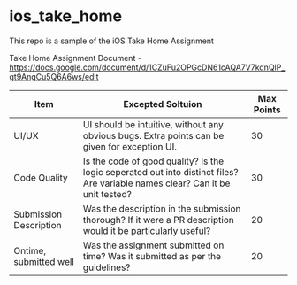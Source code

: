 # ios_take_home
This repo is a sample of the iOS Take Home Assignment 

Take Home Assignment Document - https://docs.google.com/document/d/1CZuFu2OPGcDN61cAQA7V7kdnQlP_gt9AngCu5Q6A6ws/edit

Item | Excepted Soltuion | Max Points 
--- | --- | --- 
UI/UX | UI should be intuitive, without any obvious bugs. Extra points can be given for exception UI. | 30 
Code Quality | Is the code of good quality? Is the logic seperated out into distinct files? Are variable names clear? Can it be unit tested? | 30
Submission Description | Was the description in the submission thorough? If it were a PR description would it be particularly useful? | 20
Ontime, submitted well | Was the assignment submitted on time? Was it submitted as per the guidelines? | 20
